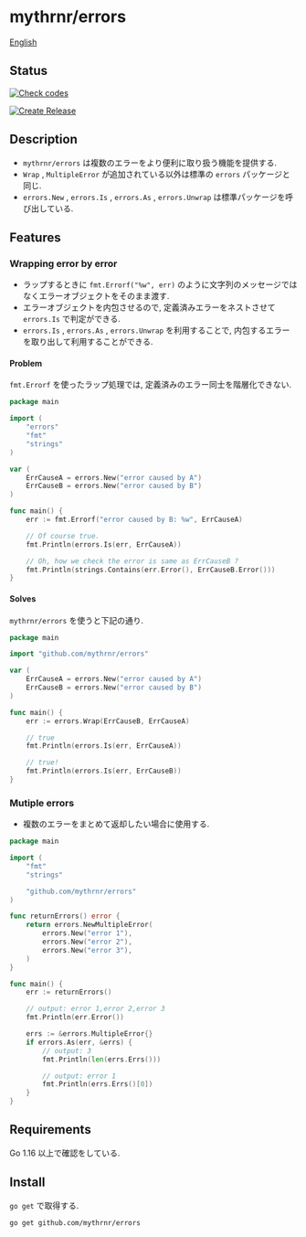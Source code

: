 # mythrnr/errors

[English](./README.md)

## Status

[![Check codes](https://github.com/mythrnr/errors/actions/workflows/check_code.yaml/badge.svg)](https://github.com/mythrnr/errors/actions/workflows/check_code.yaml)

[![Create Release](https://github.com/mythrnr/errors/actions/workflows/release.yaml/badge.svg)](https://github.com/mythrnr/errors/actions/workflows/release.yaml)

## Description

- `mythrnr/errors` は複数のエラーをより便利に取り扱う機能を提供する.  
- `Wrap` , `MultipleError` が追加されている以外は標準の `errors` パッケージと同じ.
- `errors.New` , `errors.Is` , `errors.As` , `errors.Unwrap` は標準パッケージを呼び出している.

## Features

### Wrapping error by error

- ラップするときに `fmt.Errorf("%w", err)` のように文字列のメッセージではなくエラーオブジェクトをそのまま渡す.
- エラーオブジェクトを内包させるので, 定義済みエラーをネストさせて `errors.Is` で判定ができる.
- `errors.Is` , `errors.As` , `errors.Unwrap` を利用することで,
内包するエラーを取り出して利用することができる.  

#### Problem

`fmt.Errorf` を使ったラップ処理では, 定義済みのエラー同士を階層化できない.

```go
package main

import (
    "errors"
    "fmt"
    "strings"
)

var (
    ErrCauseA = errors.New("error caused by A")
    ErrCauseB = errors.New("error caused by B")
)

func main() {
    err := fmt.Errorf("error caused by B: %w", ErrCauseA)

    // Of course true.
    fmt.Println(errors.Is(err, ErrCauseA))

    // Oh, how we check the error is same as ErrCauseB ?
    fmt.Println(strings.Contains(err.Error(), ErrCauseB.Error()))
}
```

#### Solves

`mythrnr/errors` を使うと下記の通り.

```go
package main

import "github.com/mythrnr/errors"

var (
    ErrCauseA = errors.New("error caused by A")
    ErrCauseB = errors.New("error caused by B")
)

func main() {
    err := errors.Wrap(ErrCauseB, ErrCauseA)

    // true
    fmt.Println(errors.Is(err, ErrCauseA))

    // true!
    fmt.Println(errors.Is(err, ErrCauseB))
}
```

### Mutiple errors

- 複数のエラーをまとめて返却したい場合に使用する.

```go
package main

import (
    "fmt"
    "strings"

    "github.com/mythrnr/errors"
)

func returnErrors() error {
    return errors.NewMultipleError(
        errors.New("error 1"),
        errors.New("error 2"),
        errors.New("error 3"),
    )
}

func main() {
    err := returnErrors()

    // output: error 1,error 2,error 3
    fmt.Println(err.Error())

    errs := &errors.MultipleError{}
    if errors.As(err, &errs) {
        // output: 3
        fmt.Println(len(errs.Errs()))

        // output: error 1
        fmt.Println(errs.Errs()[0])
    }
}
```

## Requirements

Go 1.16 以上で確認をしている.

## Install

`go get` で取得する.

```bash
go get github.com/mythrnr/errors
```
